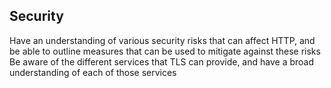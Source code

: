 ## Security
Have an understanding of various security risks that can affect HTTP, and be able to outline measures that can be used to mitigate against these risks
Be aware of the different services that TLS can provide, and have a broad understanding of each of those services